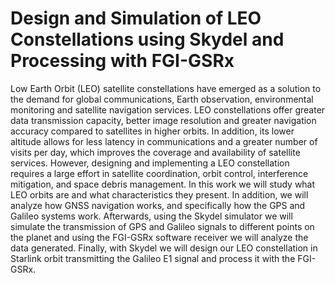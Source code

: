 # Design and Simulation of LEO Constellations using Skydel and Processing with FGI-GSRx
Low Earth Orbit (LEO) satellite constellations have emerged as a solution to the demand for global communications, Earth observation, environmental monitoring and satellite navigation services. LEO constellations offer greater data transmission capacity, better image resolution and greater navigation accuracy compared to satellites in higher orbits. In addition, its lower altitude allows for less latency in communications and a greater number of visits per day, which improves the coverage and availability of satellite services. However, designing and implementing a LEO constellation requires a large effort in satellite coordination, orbit control, interference mitigation, and space debris management. In this work we will study what LEO orbits are and what characteristics they present. In addition, we will analyze how GNSS navigation works, and specifically how the GPS and Galileo systems work. Afterwards, using the Skydel simulator we will simulate the transmission of GPS and Galileo signals to different points on the planet and using the FGI-GSRx software receiver we will analyze the data generated. Finally, with Skydel we will design our LEO constellation in Starlink orbit transmitting the Galileo E1 signal and process it with the FGI-GSRx.

